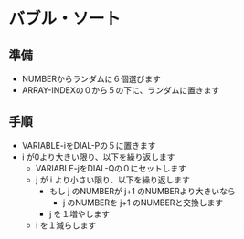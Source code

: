# バブル・ソート

## 準備
- NUMBERからランダムに６個選びます
- ARRAY-INDEXの０から５の下に、ランダムに置きます

## 手順
- VARIABLE-iをDIAL-Pの５に置きます
- i が0より大きい限り、以下を繰り返します
    - VARIABLE-jをDIAL-Qの０にセットします
    - j が i より小さい限り、以下を繰り返します
        - もし j のNUMBERが j+1 のNUMBERより大きいなら
            - j のNUMBERを j+1 のNUMBERと交換します
        - j を１増やします
    - i を１減らします